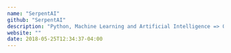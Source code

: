 ```yaml
---
name: "SerpentAI"
github: "SerpentAI"
description: "Python, Machine Learning and Artificial Intelligence => Open Source Libraries."
website: ""
date: 2018-05-25T12:34:37-04:00
---
```

